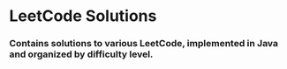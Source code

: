 # LeetCode Solutions
### Contains solutions to various LeetCode, implemented in Java and organized by difficulty level.

